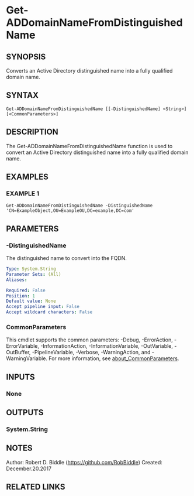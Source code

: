 
# Get-ADDomainNameFromDistinguishedName

## SYNOPSIS
Converts an Active Directory distinguished name into a fully qualified domain name.

## SYNTAX

```
Get-ADDomainNameFromDistinguishedName [[-DistinguishedName] <String>] [<CommonParameters>]
```

## DESCRIPTION
The Get-ADDomainNameFromDistinguishedName function is used to convert an Active Directory distinguished name
into a fully qualified domain name.

## EXAMPLES

### EXAMPLE 1
```
Get-ADDomainNameFromDistinguishedName -DistinguishedName 'CN=ExampleObject,OU=ExampleOU,DC=example,DC=com'
```

## PARAMETERS

### -DistinguishedName
The distinguished name to convert into the FQDN.

```yaml
Type: System.String
Parameter Sets: (All)
Aliases:

Required: False
Position: 1
Default value: None
Accept pipeline input: False
Accept wildcard characters: False
```

### CommonParameters
This cmdlet supports the common parameters: -Debug, -ErrorAction, -ErrorVariable, -InformationAction, -InformationVariable, -OutVariable, -OutBuffer, -PipelineVariable, -Verbose, -WarningAction, and -WarningVariable. For more information, see [about_CommonParameters](http://go.microsoft.com/fwlink/?LinkID=113216).

## INPUTS

### None
## OUTPUTS

### System.String
## NOTES
Author: Robert D.
Biddle (https://github.com/RobBiddle)
Created: December.20.2017

## RELATED LINKS
